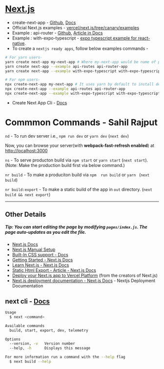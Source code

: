 # [Next.js](https://nextjs.org/)

- create-next-app - [Github](https://github.com/vercel/next.js/tree/canary/packages/create-next-app), [Docs](https://nextjs.org/docs/api-reference/create-next-app)
- Official Next.js examples - [vercel/next.js/tree/canary/examples](https://github.com/vercel/next.js/tree/canary/examples)
- Example : api-router - [Github](https://github.com/vercel/next.js/tree/canary/examples/api-routes), [Article in Docs](https://nextjs.org/docs/api-routes/introduction)
- Example : with-expo-typescript - [expo typescript example for react-native](https://github.com/vercel/next.js/tree/canary/examples/with-expo-typescript). 
- To create a `nextjs ready apps`, follow below examples commands - 

```bash
# For yarn users-
yarn create next-app my-next-app # Where my-next-app would be name of project.
yarn create next-app --example api-routes api-router-app
yarn create next-app --example with-expo-typescript with-expo-typescript-app

# For npm users-
npx create-next-app my-next-app # It uses yarn by default to install dependencies. LOL 🍉
npx create-next-app --example api-routes api-router-app
npx create-next-app --example with-expo-typescript with-expo-typescript-app
```

- Create Next App Cli - [Docs](https://nextjs.org/docs/api-reference/create-next-app)

# Commmon Commands - Sahil Rajput

`nd` - To run dev server i.e., `npm run dev` or `yarn dev` (`next dev`)

Now, you can browse your server(with **webpack-fast-refresh enabled**) at [http://localhost:3000](http://localhost:3000) 

`ns` - To serve producton build via `npm start`  or `yarn start` (`next start`).  (Note: Make the production build first via below command.)

`nr build` - To make a produciton build via `npm  run build` or `yarn ` (`next build`) 

`nr build:export` - To make a static build of the app in `out` directory.  (`next build && next export`)

***

## Other Details

##### Tip: You can start editing the page by modifying `pages/index.js`. The page auto-updates as you edit the file.

- [Next.js Docs](https://nextjs.org/docs)
- [Next.js Manual Setup](https://nextjs.org/docs#manual-setup)
- [Built-In CSS support - Docs](https://nextjs.org/docs/basic-features/built-in-css-support)
- [Getting Started - Next.js Docs](https://nextjs.org/docs/getting-started)
- [Learn Next.js - Next.js Docs](https://nextjs.org/learn)
- [Static Html Export - Article - Next.js Docs](https://nextjs.org/docs/advanced-features/static-html-export)
- [Deploy your Next.js app to Vercel Platform](https://vercel.com/import?utm_medium=default-template&filter=next.js&utm_source=create-next-app&utm_campaign=create-next-app-readme) (from the creators of Next.js)
- [Next.js deployment documentation - Next.js Docs](https://nextjs.org/docs/deployment) - Nextjs Deployment Documentation

## next cli - [Docs](https://nextjs.org/docs/api-reference/cli)

```bash
Usage
  $ next <command>

Available commands
  build, start, export, dev, telemetry

Options
  --version, -v   Version number
  --help, -h      Displays this message

For more information run a command with the --help flag
  $ next build --help
```


